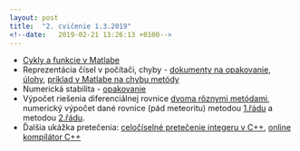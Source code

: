 ```yaml
---
layout: post
title:  "2. cvičenie 1.3.2019"
<!--date:   2019-02-21 13:26:13 +0100-->
---
```


- [Cykly a funkcie v Matlabe](http://maslarova.github.io/cvicenie2/cykly.pdf)
- Reprezentácia čísel v počítači, chyby - [dokumenty na opakovanie](http://kfe.fjfi.cvut.cz/~matysma4/nme/cv02/cviceni1a.pdf), [úlohy](http://maslarova.github.io/cvicenie2/priklady2_chyby.pdf), [príklad v Matlabe na chybu metódy](http://maslarova.github.io/cvicenie2/chyba_metody.m)
- Numerická stabilita - [opakovanie](http://kfe.fjfi.cvut.cz/~matysma4/nme/cv02/cviceni2a.pdf)
- Výpočet riešenia diferenciálnej rovnice [dvoma rôznymi metódami](http://kfe.fjfi.cvut.cz/~vyskocil/nme/cv02/priklad21.pdf), numerický výpočet dané rovnice (pád meteoritu) metodou [1.řádu](http://maslarova.github.io/cvicenie2/pad_meteoritu1.m) a metodou [2.řádu](http://maslarova.github.io/cvicenie2/pad_meteoritu2.m).
- Ďalšia ukážka pretečenia: [celočíselné pretečenie integeru v C++](http://maslarova.github.io/cvicenie2/pretecenie.cpp), [online kompilátor C++](http://www.tutorialspoint.com/compile_cpp11_online.php)




<!--[skupina piatok 9:30](http://maslarova.github.io/cvicenie1/pokyny1.pdf), [skupina piatok 13:30](http://maslarova.github.io/cvicenie1/pokyny2.pdf)
- [Všeobecné pokyny](http://www-troja.fjfi.cvut.cz/~limpouch/numet/NMECvic.pdf)
- [Úvod do Matlabu](http://maslarova.github.io/cvicenie1/matlab_info.pdf), [materiál k základom Matlabom](http://labe.felk.cvut.cz/~posik/y33aui/uvod-do-matlabu/)
- [Úlohy na hodine](http://maslarova.github.io/cvicenie1/priklady.pdf)
- Ďalšie materiály k Matlabu: [PIN3](http://www-troja.fjfi.cvut.cz/~sinor/edu/pin3/) predmet na FJFI<br /> 
[Základy Matlabu - PDF od University of Dundee](http://www.maths.dundee.ac.uk/software/MatlabNotes.pdf) <br />
[File Exchange](https://www.mathworks.com/matlabcentral/fileexchange) šikovné prográmky vytvorené používateľmi Matlabu <br />
[Interaktívny kurz na stránkach MathWorks](https://matlabacademy.mathworks.com/)
<>{% highlight ruby %}
<>def print_hi(name)
<>  puts "Hi, #{name}"
<>end
<>print_hi('Tom')
<>#=> prints 'Hi, Tom' to STDOUT.
<>{% endhighlight %}
Check out the [Jekyll docs][jekyll-docs] for more info on how to get the most out of Jekyll. File all bugs/feature requests at [Jekyll’s GitHub repo][jekyll-gh]. If you have questions, you can ask them o$
[jekyll-docs]: https://jekyllrb.com/docs/home
[jekyll-gh]:   https://github.com/jekyll/jekyll
[jekyll-talk]: https://talk.jekyllrb.com/-->

